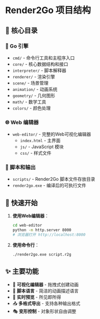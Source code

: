 # Render2Go 项目结构

## 📁 核心目录

### 🔧 Go 引擎
- `cmd/` - 命令行工具和主程序入口
- `core/` - 核心数据结构和接口
- `interpreter/` - 脚本解释器
- `renderer/` - 渲染引擎
- `scene/` - 场景管理
- `animation/` - 动画系统
- `geometry/` - 几何图形
- `math/` - 数学工具
- `colors/` - 颜色处理

### 🌐 Web 编辑器
- `web-editor/` - 完整的Web可视化编辑器
  - `index.html` - 主界面
  - `js/` - JavaScript 模块
  - `css/` - 样式文件

### 📝 脚本和输出
- `scripts/` - Render2Go 脚本文件存放目录
- `render2go.exe` - 编译后的可执行文件

## 🚀 快速开始

1. **使用Web编辑器**：
   ```bash
   cd web-editor
   python -m http.server 8000
   # 浏览器打开 http://localhost:8000
   ```

2. **使用命令行**：
   ```bash
   ./render2go.exe script.r2g
   ```

## ✨ 主要功能

- 🎨 **可视化编辑器** - 拖拽式创建动画
- 📝 **脚本语言** - 简洁的动画描述语言
- 🔄 **实时预览** - 所见即所得
- 📤 **多格式导出** - 支持各种输出格式
- 🎭 **变形控制** - 对象形状自由调整
